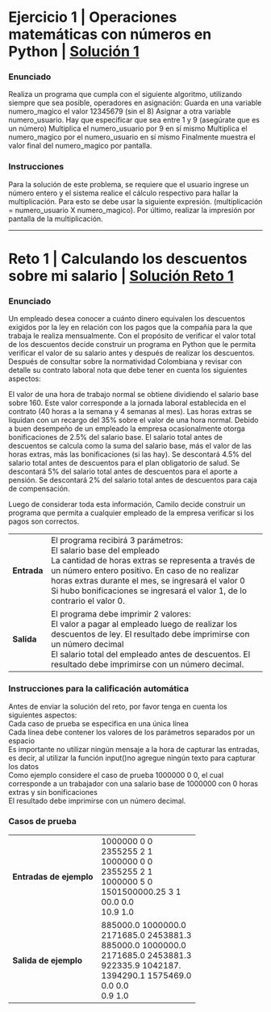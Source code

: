 # Ejercicio 1 | Operaciones matemáticas con números en Python | [Solución 1](https://github.com/dsernag/MisionTICUSA2022/blob/main/Ciclo1Python/Semana1/Ejercicio1.py)
### Enunciado
Realiza un programa que cumpla con el siguiente algoritmo, utilizando siempre que sea posible, operadores en asignación: Guarda en una variable numero_magico el valor 12345679 (sin el 8) Asignar a otra variable numero_usuario. Hay que especificar que sea entre 1 y 9 (asegúrate que es un número) Multiplica el numero_usuario por 9 en sí mismo Multiplica el numero_magico por el numero_usuario en sí mismo Finalmente muestra el valor final del numero_magico por pantalla.

### Instrucciones

Para la solución de este problema, se requiere que el usuario ingrese un número entero y el sistema realice el cálculo respectivo para hallar la multiplicación. Para esto se debe usar la siguiente expresión. (multiplicación = numero_usuario X numero_magico). Por último, realizar la impresión por pantalla de la multiplicación.
___

# Reto 1 | Calculando los descuentos sobre mi salario | [Solución Reto 1](https://github.com/dsernag/MisionTICUSA2022/blob/main/Ciclo1Python/Semana1/Reto1.py)
### Enunciado
Un empleado desea conocer a cuánto dinero equivalen los descuentos exigidos por la ley en relación con los pagos que la compañía para la que trabaja le realiza mensualmente. Con el propósito de verificar el valor total de los descuentos decide construir un programa en Python que le permita verificar el valor de su salario antes y después de realizar los descuentos. Después de consultar sobre la normatividad Colombiana y revisar con detalle su contrato laboral nota que debe tener en cuenta los siguientes aspectos:

El valor de una hora de trabajo normal se obtiene dividiendo el salario base sobre 160. Este valor corresponde a la jornada laboral establecida en el contrato (40 horas a la semana y 4 semanas al mes).
Las horas extras se liquidan con un recargo del 35% sobre el valor de una hora normal.
Debido a buen desempeño de un empleado la empresa ocasionalmente otorga bonificaciones de 2.5% del salario base.
El salario total antes de descuentos se calcula como la suma del salario base, más el valor de las horas extras, más las bonificaciones (si las hay).
Se descontará 4.5% del salario total antes de descuentos para el plan obligatorio de salud.
Se descontará 5% del salario total antes de descuentos para el aporte a pensión.
Se descontará 2% del salario total antes de descuentos para caja de compensación.


Luego de considerar toda esta información, Camilo decide construir un programa que permita a cualquier empleado de la empresa verificar si los pagos son correctos.

| | |
| --- | --- |
| **Entrada** | El programa recibirá 3 parámetros: <br> El salario base del empleado <br> La cantidad de horas extras se representa a través de un número entero positivo. En caso de no realizar horas extras durante el mes, se ingresará el valor 0 <br> Si hubo bonificaciones se ingresará el valor 1, de lo contrario el valor 0.|
| **Salida** | El programa debe imprimir 2 valores: <br> El valor a pagar al empleado luego de realizar los descuentos de ley. El resultado debe imprimirse con un número decimal <br> El salario total del empleado antes de descuentos. El resultado debe imprimirse con un número decimal.|

### Instrucciones para la calificación automática

Antes de enviar la solución del reto, por favor tenga en cuenta los siguientes aspectos: <br> Cada caso de prueba se especifica en una única línea <br> Cada línea debe contener los valores de los parámetros separados por un espacio <br> Es importante no utilizar ningún mensaje a la hora de capturar las entradas, es decir, al utilizar la función input()no agregue ningún texto para capturar los datos <br> Como ejemplo considere el caso de prueba 1000000 0 0, el cual corresponde a un trabajador con una salario base de 1000000 con 0 horas extras y sin bonificaciones <br> El resultado debe imprimirse con un número decimal.

### Casos de prueba

| | |
| --- | --- |
| **Entradas de ejemplo** | 1000000 0 0 </br> 2355255 2 1 <br> 1000000 0 0 <br> 2355255 2 1 <br> 1000000 5 0 <br> 1501500000.25 3 1 <br> 00.0 0.0 <br> 10.9 1.0 |
| **Salida de ejemplo** | 885000.0 1000000.0 </br> 2171685.0 2453881.3 <br> 885000.0 1000000.0 <br> 2171685.0 2453881.3 <br> 922335.9 1042187. <br> 1394290.1 1575469.0 <br> 0.0 0.0 <br> 0.9 1.0 |
